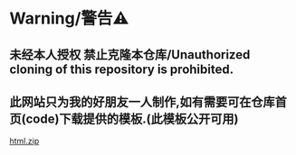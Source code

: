 # Warning/警告⚠

## 未经本人授权 禁止克隆本仓库/Unauthorized cloning of this repository is prohibited.
 
## 此网站只为我的好朋友一人制作,如有需要可在仓库首页(code)下载提供的模板.(此模板公开可用)
[html.zip](https://github.com/user-attachments/files/16538179/html.zip)
